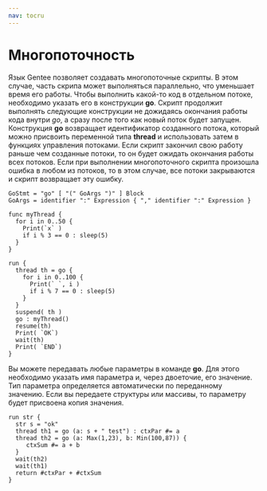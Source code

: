 ```yaml
---
nav: tocru
---
```


# Многопоточность

Язык Gentee позволяет создавать многопоточные скрипты. В этом случае, часть скрипа может выполняться параллельно, что уменьшает время его работы. Чтобы выполнить какой-то код в отдельном потоке, необходимо указать его в конструкции **go**. Скрипт продолжит выполнять следующие конструкции не дожидаясь окончания работы кода внутри _go_, а сразу после того как новый поток будет запущен. Конструкция **go** возвращает идентификатор созданного потока, который можно присвоить переменной типа **thread** и использовать затем в функциях управления потоками. Если скрипт закончил свою работу раньше чем созданные потоки, то он будет ожидать окончания работы всех потоков. Если при выполнении многопоточного скрипта произошла ошибка в любом из потоков, то в этом случае, все потоки закрываются и скрипт возвращает эту ошибку.

```text
GoStmt = "go" [ "(" GoArgs ")" ] Block
GoArgs = identifier ":" Expression { "," identifier ":" Expression }
```

```text
func myThread {
  for i in 0..50 {
    Print(`x` )
    if i % 3 == 0 : sleep(5)
  }
}

run {
  thread th = go {
    for i in 0..100 {
      Print(` `, i )
      if i % 7 == 0 : sleep(5)
    }
  }
  suspend( th )
  go : myThread()
  resume(th)
  Print( `OK`)
  wait(th)
  Print( `END`)
}
```

Вы можете передавать любые параметры в команде **go**. Для этого необходимо указать имя параметра и, через двоеточие, его значение. Тип параметра определяется автоматически по переданному значению. Если вы передаете структуры или массивы, то параметру будет присвоена копия значения.

```text
run str {
  str s = "ok"
  thread th1 = go (a: s + " test") : ctxPar #= a
  thread th2 = go (a: Max(1,23), b: Min(100,87)) {
     ctxSum #= a + b
  }
  wait(th2)
  wait(th1)
  return #ctxPar + #ctxSum
}
```

## 

